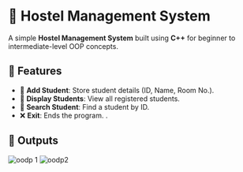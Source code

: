 # 🏨 Hostel Management System

A simple **Hostel Management System** built using **C++** for beginner to intermediate-level OOP concepts.

## 📌 Features
- 📝 **Add Student**: Store student details (ID, Name, Room No.).
- 📜 **Display Students**: View all registered students.
- 🔎 **Search Student**: Find a student by ID.
- ❌ **Exit**: Ends the program.
.

## 📸 Outputs
![oodp 1](https://github.com/user-attachments/assets/8efad150-dcf4-445e-a17c-ca0be7d522bf)
![oodp2](https://github.com/user-attachments/assets/1743ef69-28c1-4790-abaa-78cf26a3d1f4)
